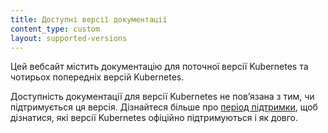 ```yaml
---
title: Доступні версії документації
content_type: custom
layout: supported-versions
---
```


Цей вебсайт містить документацію для поточної версії Kubernetes та чотирьох попередніх версій Kubernetes.

Доступність документації для версії Kubernetes не повʼязана з тим, чи підтримується ця версія. Дізнайтеся більше про [період підтримки](/releases/patch-releases/#support-period), щоб дізнатися, які версії Kubernetes офіційно підтримуються і як довго.

